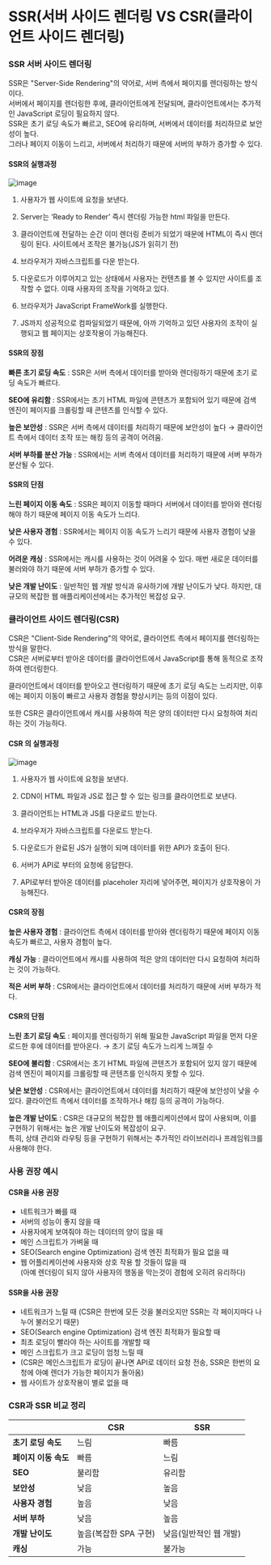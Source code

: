 # SSR(서버 사이드 렌더링 VS CSR(클라이언트 사이드 렌더링)

### SSR 서버 사이드 렌더링
SSR은 "Server-Side Rendering"의 약어로, 서버 측에서 페이지를 렌더링하는 방식이다.  
서버에서 페이지를 렌더링한 후에, 클라이언트에게 전달되며, 클라이언트에서는 추가적인 JavaScript 로딩이 필요하지 않다.  
SSR은 초기 로딩 속도가 빠르고, SEO에 유리하며, 서버에서 데이터를 처리하므로 보안성이 높다.  
그러나 페이지 이동이 느리고, 서버에서 처리하기 때문에 서버의 부하가 증가할 수 있다.

#### SSR의 실행과정
![image](https://github.com/user-attachments/assets/5536c1e2-6088-4cfa-b054-cc1d2715a9b5)

1. 사용자가 웹 사이트에 요청을 보낸다.

2. Server는 ‘Ready to Render’ 즉시 렌더링 가능한 html 파일을 만든다.

3. 클라이언트에 전달하는 순간 이미 렌더링 준비가 되었기 때문에 HTML이 즉시 렌더링이 된다. 사이트에서 조작은 불가능(JS가 읽히기 전)

4. 브라우저가 자바스크립트를 다운 받는다.

5. 다운로드가 이루어지고 있는 상태에서 사용자는 컨텐츠를 볼 수 있지만 사이트를 조작할 수 없다. 이때 사용자의 조작을 기억하고 있다.

6. 브라우저가 JavaScript FrameWork를 실행한다.

7. JS까지 성공적으로 컴파일되었기 때문에, 아까 기억하고 있던 사용자의 조작이 실행되고 웹 페이지는 상호작용이 가능해진다.

#### SSR의 장점
**빠른 초기 로딩 속도** : SSR은 서버 측에서 데이터를 받아와 렌더링하기 때문에 초기 로딩 속도가 빠르다.  

**SEO에 유리함** : SSR에서는 초기 HTML 파일에 콘텐츠가 포함되어 있기 때문에 검색 엔진이 페이지를 크롤링할 때 콘텐츠를 인식할 수 있다.  

**높은 보안성** : SSR은 서버 측에서 데이터를 처리하기 때문에 보안성이 높다 → 클라이언트 측에서 데이터 조작 또는 해킹 등의 공격이 어려움.  

**서버 부하를 분산 가능** : SSR에서는 서버 측에서 데이터를 처리하기 때문에 서버 부하가 분산될 수 있다.  

#### SSR의 단점
**느린 페이지 이동 속도** : SSR은 페이지 이동할 때마다 서버에서 데이터를 받아와 렌더링해야 하기 때문에 페이지 이동 속도가 느리다.  

**낮은 사용자 경험** : SSR에서는 페이지 이동 속도가 느리기 때문에 사용자 경험이 낮을 수 있다.  

**어려운 캐싱** : SSR에서는 캐시를 사용하는 것이 어려울 수 있다. 매번 새로운 데이터를 불러와야 하기 때문에 서버 부하가 증가할 수 있다.  

**낮은 개발 난이도** : 일반적인 웹 개발 방식과 유사하기에 개발 난이도가 낮다. 하지만, 대규모의 복잡한 웹 애플리케이션에서는 추가적인 복잡성 요구.  


### 클라이언트 사이드 렌더링(CSR)
CSR은 "Client-Side Rendering"의 약어로, 클라이언트 측에서 페이지를 렌더링하는 방식을 말한다.  
CSR은 서버로부터 받아온 데이터를 클라이언트에서 JavaScript를 통해 동적으로 조작하여 렌더링한다.  

클라이언트에서 데이터를 받아오고 렌더링하기 때문에 초기 로딩 속도는 느리지만, 이후에는 페이지 이동이 빠르고 사용자 경험을 향상시키는 등의 이점이 있다.  

또한 CSR은 클라이언트에서 캐시를 사용하여 적은 양의 데이터만 다시 요청하여 처리하는 것이 가능하다.  

#### CSR 의 실행과정 
![image](https://github.com/user-attachments/assets/9fd4441a-9b51-47d7-9c99-f56e48419c71)

1. 사용자가 웹 사이트에 요청을 보낸다.

2. CDN이 HTML 파일과 JS로 접근 할 수 있는 링크를 클라이언트로 보낸다.

3. 클라이언트는 HTML과 JS를 다운로드 받는다.

4. 브라우저가 자바스크립트를 다운로드 받는다.

5. 다운로드가 완료된 JS가 실행이 되며 데이터를 위한 API가 호출이 된다.

6. 서버가 API로 부터의 요청에 응답한다.

7. API로부터 받아온 데이터를 placeholer 자리에 넣어주면, 페이지가 상호작용이 가능해진다.

#### CSR의 장점
**높은 사용자 경험** : 클라이언트 측에서 데이터를 받아와 렌더링하기 때문에 페이지 이동 속도가 빠르고, 사용자 경험이 높다.  

**캐싱 가능** : 클라이언트에서 캐시를 사용하여 적은 양의 데이터만 다시 요청하여 처리하는 것이 가능하다.  

**적은 서버 부하** : CSR에서는 클라이언트에서 데이터를 처리하기 때문에 서버 부하가 적다.  

#### CSR의 단점
**느린 초기 로딩 속도** : 페이지를 렌더링하기 위해 필요한 JavaScript 파일을 먼저 다운로드한 후에 데이터를 받아온다. → 초기 로딩 속도가 느리게 느껴질 수

**SEO에 불리함** : CSR에서는 초기 HTML 파일에 콘텐츠가 포함되어 있지 않기 때문에 검색 엔진이 페이지를 크롤링할 때 콘텐츠를 인식하지 못할 수 있다.  

**낮은 보안성** : CSR에서는 클라이언트에서 데이터를 처리하기 때문에 보안성이 낮을 수 있다. 클라이언트 측에서 데이터를 조작하거나 해킹 등의 공격이 가능하다.  

**높은 개발 난이도** : CSR은 대규모의 복잡한 웹 애플리케이션에서 많이 사용되며, 이를 구현하기 위해서는 높은 개발 난이도와 복잡성이 요구.  
특히, 상태 관리와 라우팅 등을 구현하기 위해서는 추가적인 라이브러리나 프레임워크를 사용해야 한다.

### 사용 권장 예시
#### CSR을 사용 권장
- 네트워크가 빠를 때
- 서버의 성능이 좋지 않을 때
- 사용자에게 보여줘야 하는 데이터의 양이 많을 때
- 메인 스크립트가 가벼울 때
- SEO(Search engine Optimization) 검색 엔진 최적화가 필요 없을 때
- 웹 어플리케이션에 사용자와 상호 작용 할 것들이 많을 때  
  (아예 렌더링이 되지 않아 사용자의 행동을 막는것이 경험에 오히려 유리하다)
#### SSR을 사용 권장
- 네트워크가 느릴 때 (CSR은 한번에 모든 것을 불러오지만 SSR는 각 페이지마다 나누어 불러오기 때문)
- SEO(Search engine Optimization) 검색 엔진 최적화가 필요할 때
- 최초 로딩이 빨라야 하는 사이트를 개발할 때
- 메인 스크립트가 크고 로딩이 엄청 느릴 때
- (CSR은 메인스크립트가 로딩이 끝나면 API로 데이터 요청 전송, SSR은 한번의 요청에 아예 렌더가 가능한 페이지가 돌아옴)
- 웹 사이트가 상호작용이 별로 없을 때


### CSR과 SSR 비교 정리

|  | **CSR** | **SSR** |
| --- | --- | --- |
| **초기 로딩 속도** | 느림 | 빠름 |
| **페이지 이동 속도** | 빠름 | 느림 |
| **SEO** | 불리함 | 유리함 |
| **보안성** | 낮음 | 높음 |
| **사용자 경험** | 높음 | 낮음 |
| **서버 부하** | 낮음 | 높음 |
| **개발 난이도** | 높음(복잡한 SPA 구현) | 낮음(일반적인 웹 개발) |
| **캐싱** | 가능 | 불가능 |

